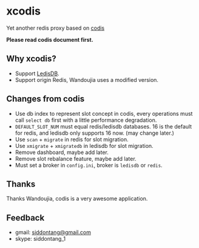 # xcodis

Yet another redis proxy based on [codis](https://github.com/wandoulabs/codis)

**Please read codis document first.**

## Why xcodis?

+ Support [LedisDB](https://github.com/siddontang/ledisdb).
+ Support origin Redis, Wandoujia uses a modified version.

## Changes from codis

+ Use db index to represent slot concept in codis, every operations must call `select db` first with a little performance degradation.
+ `DEFAULT_SLOT_NUM` must equal redis/ledisdb databases. 16 is the default for redis, and ledisdb only supports 16 now. (may change later.)
+ Use `scan` + `migrate` in redis for slot migration.
+ Use `xmigrate` + `xmigratedb` in ledisdb for slot migration.
+ Remove dashboard, maybe add later. 
+ Remove slot rebalance feature, maybe add later.
+ Must set a broker in `config.ini`, broker is `ledisdb` or `redis`.

## Thanks

Thanks Wandoujia, codis is a very awesome application.

## Feedback

+ gmail: siddontang@gmail.com
+ skype: siddontang_1
